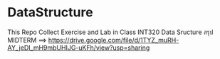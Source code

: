 # DataStructure
This Repo Collect Exercise and Lab in Class INT320 Data Sructure
สรุป MIDTERM ==> https://drive.google.com/file/d/1TYZ_muRH-AY_jeDI_mH9mbUHIJG-uKFh/view?usp=sharing

